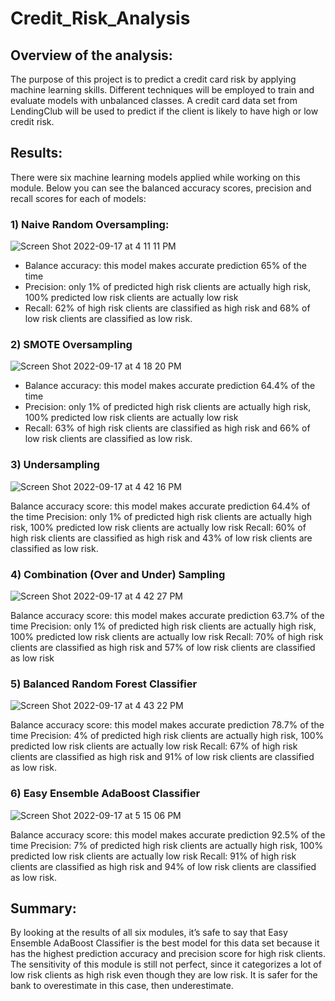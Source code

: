 # Credit_Risk_Analysis

## Overview of the analysis: 
The purpose of this project is to predict a credit card risk by applying machine learning skills. Different techniques will be employed  to train and evaluate models with unbalanced classes. A credit card data set from LendingClub will be used  to predict if the client is likely to have high or low credit risk.  

## Results: 
There were six machine learning models applied  while working on this module. Below you can see the balanced accuracy scores, precision and recall scores  for each of  models: 

### 1) Naive Random Oversampling:

![Screen Shot 2022-09-17 at 4 11 11 PM](https://user-images.githubusercontent.com/103322251/190875739-6bcfb30e-41c6-417f-95de-856471f58f65.png)

* Balance accuracy: this model makes accurate prediction  65% of the time
* Precision: only 1% of predicted high risk clients are actually high risk, 100% predicted low risk clients are actually low risk
* Recall: 62% of high risk clients are classified as high risk and 68% of low risk  clients are classified as low risk.


### 2) SMOTE Oversampling

![Screen Shot 2022-09-17 at 4 18 20 PM](https://user-images.githubusercontent.com/103322251/190875747-b000f193-a4e1-4dbc-8f0a-4489a83947aa.png)

- Balance accuracy: this model makes accurate prediction  64.4% of the time
- Precision: only 1% of predicted high risk clients are actually high risk, 100% predicted low risk clients are actually low risk
- Recall: 63% of high risk clients are classified as high risk and 66% of low risk  clients are classified as low risk.


### 3) Undersampling

![Screen Shot 2022-09-17 at 4 42 16 PM](https://user-images.githubusercontent.com/103322251/190875772-f8c9aaaa-fcf4-4788-b021-174b108eaf7a.png)

Balance accuracy score: this model makes accurate prediction  64.4% of the time
Precision: only 1% of predicted high risk clients are actually high risk, 100% predicted low risk clients are actually low risk
Recall: 60% of high risk clients are classified as high risk and 43% of low risk  clients are classified as low risk.


### 4) Combination (Over and Under) Sampling

![Screen Shot 2022-09-17 at 4 42 27 PM](https://user-images.githubusercontent.com/103322251/190875782-938924fb-7fa2-4c03-8ea7-f6f269b2e282.png)

Balance accuracy score: this model makes accurate prediction  63.7% of the time
Precision: only 1% of predicted high risk clients are actually high risk, 100% predicted low risk clients are actually low risk
Recall: 70% of high risk clients are classified as high risk and 57% of low risk  clients are classified as low risk


### 5) Balanced Random Forest Classifier

![Screen Shot 2022-09-17 at 4 43 22 PM](https://user-images.githubusercontent.com/103322251/190875799-982fb05d-76e7-405e-ba37-dc46d05f3657.png)

Balance accuracy score: this model makes accurate prediction  78.7% of the time
Precision: 4% of predicted high risk clients are actually high risk, 100% predicted low risk clients are actually low risk
Recall: 67% of high risk clients are classified as high risk and 91% of low risk  clients are classified as low risk.


### 6) Easy Ensemble AdaBoost Classifier

![Screen Shot 2022-09-17 at 5 15 06 PM](https://user-images.githubusercontent.com/103322251/190876745-08427445-03ba-4825-b85a-4bae831e8c54.png)

Balance accuracy score: this model makes accurate prediction  92.5% of the time
Precision: 7% of predicted high risk clients are actually high risk, 100% predicted low risk clients are actually low risk
Recall: 91% of high risk clients are classified as high risk and 94% of low risk  clients are classified as low risk.

## Summary: 
By looking at the results of all six modules, it’s safe to say that  Easy Ensemble AdaBoost Classifier is the best model for this data set because it has the highest prediction accuracy and  precision score for high risk clients. The sensitivity of this module is still not perfect,  since it categorizes  a lot of low risk clients as high risk even though they are low risk.  It is safer for the bank to overestimate in this case, then underestimate. 


